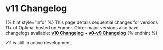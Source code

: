 # v11 Changelog

{% hint style="info" %}
This page details sequential changes for versions 11+ of Optimal hosted on Framer. Older  major versions also have changelogs available: [**v10 Changelog**](optimal-on-readymag/oor-changelog.md) • [**v0-v9 Changelog**](legacy/ooc-changelog.md)
{% endhint %}

v11 is still in active development.
